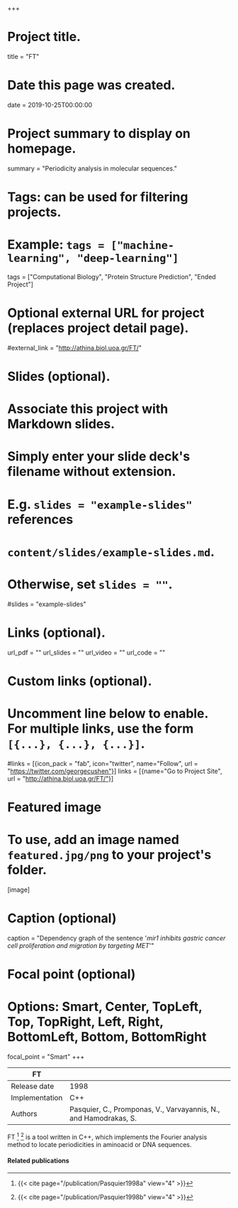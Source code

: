 +++
# Project title.
title = "FT"

# Date this page was created.
date = 2019-10-25T00:00:00

# Project summary to display on homepage.
summary = "Periodicity analysis in molecular sequences."

# Tags: can be used for filtering projects.
# Example: `tags = ["machine-learning", "deep-learning"]`
tags = ["Computational Biology", "Protein Structure Prediction", "Ended Project"]

# Optional external URL for project (replaces project detail page).
#external_link = "http://athina.biol.uoa.gr/FT/"

# Slides (optional).
#   Associate this project with Markdown slides.
#   Simply enter your slide deck's filename without extension.
#   E.g. `slides = "example-slides"` references 
#   `content/slides/example-slides.md`.
#   Otherwise, set `slides = ""`.
#slides = "example-slides"

# Links (optional).
url_pdf = ""
url_slides = ""
url_video = ""
url_code = ""

# Custom links (optional).
#   Uncomment line below to enable. For multiple links, use the form `[{...}, {...}, {...}]`.
#links = [{icon_pack = "fab", icon="twitter", name="Follow", url = "https://twitter.com/georgecushen"}]
links = [{name="Go to Project Site", url = "http://athina.biol.uoa.gr/FT/"}]

# Featured image
# To use, add an image named `featured.jpg/png` to your project's folder. 
[image]
  # Caption (optional)
  caption = "Dependency graph of the sentence '*mir1 inhibits gastric cancer cell proliferation and migration by targeting MET*'"
  
  # Focal point (optional)
  # Options: Smart, Center, TopLeft, Top, TopRight, Left, Right, BottomLeft, Bottom, BottomRight
  focal_point = "Smart"
+++

| FT             |                                                                  |
| -------------- | ---------------------------------------------------------------- |
| Release date   | 1998                                                             |
| Implementation | C++                                                              |
| Authors        | Pasquier, C., Promponas, V., Varvayannis, N., and Hamodrakas, S. |

FT [^Pasquier1998a] [^Pasquier1998b] is a tool written in C++, which implements the Fourier analysis
method to locate periodicities in aminoacid or DNA sequences.

#### Related publications
[^Pasquier1998a]: {{< cite page="/publication/Pasquier1998a" view="4" >}}
[^Pasquier1998b]: {{< cite page="/publication/Pasquier1998b" view="4" >}}

